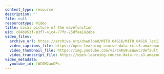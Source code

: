 ```yaml
---
content_type: resource
description: ''
file: null
resourcetype: Video
title: Local picture of the wavefunction
uid: c84b853f-83f7-41c4-77fc-25dfaa182eba
video_files:
  archive_url: https://archive.org/download/MIT8.04S16/MIT8_04S16_lec12_s5_300k.mp4
  video_captions_file: https://open-learning-course-data-rc.s3.amazonaws.com/8-04-quantum-physics-i-spring-2016/4eaf9aff4a6b53dba57aa2285405af64_fWCGM2auQPs.vtt
  video_thumbnail_file: https://img.youtube.com/vi/CnKy8uEWwwc/default.jpg
  video_transcript_file: https://open-learning-course-data-rc.s3.amazonaws.com/8-04-quantum-physics-i-spring-2016/5464ebaaf3caed50c3f66a67974bde76_fWCGM2auQPs.pdf
video_metadata:
  youtube_id: fWCGM2auQPs
---
```


